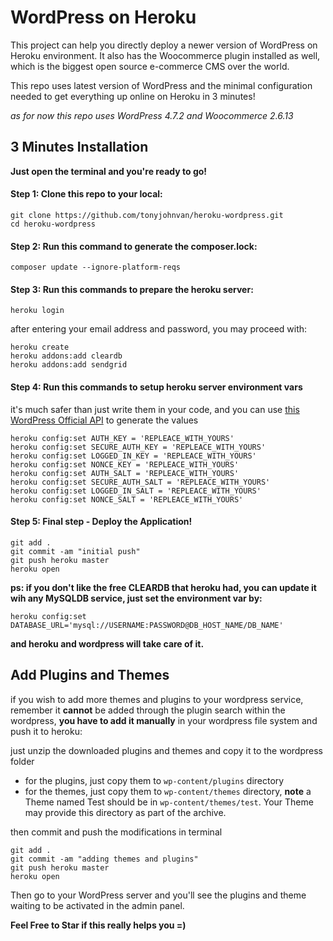 # WordPress on Heroku
This project can help you directly deploy a newer version of WordPress on Heroku environment. It also has the Woocommerce plugin installed as well, which is the biggest open source e-commerce CMS over the world. 

This repo uses latest version of WordPress and the minimal configuration needed to get everything up online on Heroku in 3 minutes! 

*as for now this repo uses WordPress 4.7.2 and Woocommerce 2.6.13*

## 3 Minutes Installation
**Just open the terminal and you're ready to go!**
#### Step 1: Clone this repo to your local:
```
git clone https://github.com/tonyjohnvan/heroku-wordpress.git
cd heroku-wordpress
```
#### Step 2: Run this command to generate the composer.lock:
```
composer update --ignore-platform-reqs
```
#### Step 3: Run this commands to prepare the heroku server:
```
heroku login
```
after entering your email address and password, you may proceed with:
```
heroku create
heroku addons:add cleardb
heroku addons:add sendgrid
```
#### Step 4: Run this commands to setup heroku server environment vars 
it's much safer than just write them in your code, and you can use [this WordPress Official API](https://api.wordpress.org/secret-key/1.1/salt/) to generate the values
```
heroku config:set AUTH_KEY = 'REPLEACE_WITH_YOURS'
heroku config:set SECURE_AUTH_KEY = 'REPLEACE_WITH_YOURS'
heroku config:set LOGGED_IN_KEY = 'REPLEACE_WITH_YOURS'
heroku config:set NONCE_KEY = 'REPLEACE_WITH_YOURS'
heroku config:set AUTH_SALT = 'REPLEACE_WITH_YOURS'
heroku config:set SECURE_AUTH_SALT = 'REPLEACE_WITH_YOURS'
heroku config:set LOGGED_IN_SALT = 'REPLEACE_WITH_YOURS'
heroku config:set NONCE_SALT = 'REPLEACE_WITH_YOURS'
```
#### Step 5: **Final step** - Deploy the Application!
```
git add .
git commit -am "initial push"
git push heroku master
heroku open
```

**ps: if you don't like the free CLEARDB that heroku had, you can update it wih any MySQLDB service, just set the environment var by:**
```
heroku config:set DATABASE_URL='mysql://USERNAME:PASSWORD@DB_HOST_NAME/DB_NAME'
```
**and heroku and wordpress will take care of it.**

## Add Plugins and Themes

if you wish to add more themes and plugins to your wordpress service, remember it **cannot** be added through the plugin search within the wordpress, **you have to add it manually** in your wordpress file system and push it to heroku:

just unzip the downloaded plugins and themes and copy it to the wordpress folder

+ for the plugins, just copy them to `wp-content/plugins` directory
+ for the themes, just copy them to `wp-content/themes` directory, **note** a Theme named Test should be in `wp-content/themes/test`. Your Theme may provide this directory as part of the archive.

then commit and push the modifications in terminal
```
git add .
git commit -am "adding themes and plugins"
git push heroku master
heroku open
```

Then go to your WordPress server and you'll see the plugins and theme waiting to be activated in the admin panel.


**Feel Free to Star if this really helps you  =)**
